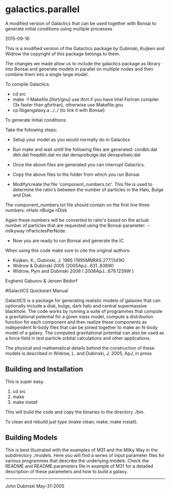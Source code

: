 # galactics.parallel

A modified version of Galactics that can be used together with Bonsai to generate initial conditions using multiple processes 

2015-09-16  

This is a modified version of the Galactics package by Dubinski, Kuijken and Widrow
the copyright of this package belongs to them.

The changes we made allow us to include the galactics package as library into Bonsai 
and generate models in parallel on multiple nodes and then combine them into a single 
large model.


To compile Galactics:
 - cd src
 - make -f Makefile.[ifort/gnu]  use ifort if you have Intel Fortran compiler (3x faster than gfortran), otherwise use Makefile.gnu
 - cp libgengalaxy.a ../../  (to link it with Bonsai)



To generate Initial conditions:

Take the following steps:
- Setup your model as you would normally do in Galactics
- Run make and wait untill the following files are generated:
	cordbh.dat dbh.dat freqdbh.dat mr.dat denspsibulge.dat denspsihalo.dat

- Once the above files are generated you can interrupt Galactics.
- Copy the above files to the folder from which you run Bonsai 
- Modify/create the file 'component_numbers.txt'. This file is used to determine 
  the ratio's between the number of particles in the Halo, Bulge and Disk.

The component_numbers.txt file should contain on the first line three numbers:
nHalo nBulge nDisk

Again these numbers will be converted to ratio's based on the actual number of particles that are requested using 
the Bonsai parameter: --milkyway nParticlesPerNode .
- Now you are ready to run Bonsai and generate the IC



When using this code make sure to cite the original authors:
- Kuijken, K.; Dubinski, J. 1995  (1995MNRAS.277.1341K) 
- Widrow & Dubinski 2005 		(2005ApJ...631..838W)  
- Widrow, Pym and Dubinski 2008 ( 2008ApJ...679.1239W )


Evghenii Gaburov & Jeroen Bédorf
 
 
#GalactICS Quickstart Manual

GalactICS is a package for generating realistic models of galaxies that
can optionally include a disk, bulge, dark halo and central supermassive 
blackhole.  The code works by running a suite of programmes that compute
a gravitational potential for a given mass model, compute a distribution
function for each component and then realize these components as
independent N-body files that can be joined together to make an N-body
model of a galaxy.  The computed gravitational potential can also be used
as a force field in test particle orbital calculations and other
applications.

The physical and mathematical details behind the construction of these
models is described in Widrow, L. and Dubinski, J. 2005, ApJ, in press


Building and Installation
-------------------------

This is super easy.

1. cd src
2. make
3. make install

This will build the code and copy the binaries to the directory ./bin.

To clean and rebuild just type (make clean; make; make install).

Building Models
--------------

This is best illustrated with the examples of M31 and the Milky Way in the
subdirectory ./models.  Here you will find a series of input parameter files 
for various programmes that describe the underlying models.  Check the 
README and README.parameters file in example of M31 for a detailed description 
of these parameters and how to build a galaxy.


--------------
John Dubinski
May-31-2005


